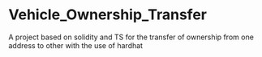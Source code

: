 # Vehicle_Ownership_Transfer
A project based on solidity and TS for the transfer of ownership from one address to other with the use of hardhat
